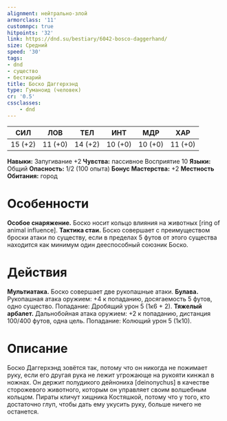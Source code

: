 ```yaml
---
alignment: нейтрально-злой
armorclass: '11'
customnpc: true
hitpoints: '32'
link: https://dnd.su/bestiary/6042-bosco-daggerhand/
size: Средний
speed: '30'
tags:
- dnd
- существо
- бестиарий
title: Боско Даггерхэнд
type: Гуманоид (человек)
cr: '0.5'
cssclasses:
    - dnd
---
```



| СИЛ | ЛОВ | ТЕЛ | ИНТ | МДР | ХАР |
|---|---|---|---|---|---|
| 15 (+2) | 11 (+0) | 14 (+2) | 10 (+0) | 10 (+0) | 11 (+0) |
**Навыки:** Запугивание +2
**Чувства:** пассивное Восприятие 10
**Языки:** Общий
**Опасность:** 1/2 (100 опыта)
**Бонус Мастерства:** +2
**Местность Обитания:** город


# Особенности
**Особое снаряжение.** Боско носит кольцо влияния на животных [ring of animal influence].
**Тактика стаи.** Боско совершает с преимуществом броски атаки по существу, если в пределах 5 футов от этого существа находится как минимум один дееспособный союзник Боско.


# Действия
**Мультиатака.** Боско совершает две рукопашные атаки.
**Булава.** Рукопашная атака оружием: +4 к попаданию, досягаемость 5 футов, одно существо. Попадание: Дробящий урон 5 (1к6 + 2).
**Тяжелый арбалет.** Дальнобойная атака оружием: +2 к попаданию, дистанция 100/400 футов, одна цель. Попадание: Колющий урон 5 (1к10).


# Описание
Боско Даггерхэнд зовётся так, потому что он никогда не пожимает руку, если его другая рука не лежит угрожающе на рукояти кинжал в ножнах. Он держит полудикого дейнониха [deinonychus] в качестве сторожевого животного, которым он управляет своим волшебным кольцом. Пираты кличут хищника Костяшкой, потому что у того, кто достаточно глуп, чтобы дать ему укусить руку, больше ничего не останется.